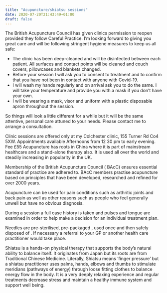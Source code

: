 ```yaml
---
title: "Acupuncture/shiatsu sessions"
date: 2020-07-20T21:43:49+01:00
draft: false
---
```


The British Acupuncture Council has given clinics permission to reopen provided they follow Careful Practice. I’m looking forward to giving you great care and will be following stringent hygiene measures to keep us all safe:

* The clinic has been deep-cleaned and will be disinfected between each patient. All surfaces and contact points will be cleaned and couch covers, pillowcases and blankets changed.
* Before your session I will ask you to consent to treatment and to confirm that you have not been in contact with anyone with Covid-19.
* I will wash my hands regularly and on arrival ask you to do the same. I will take your temperature and provide you with a mask if you don’t have your own.
* I will be wearing a mask, visor and uniform with a plastic disposable apron throughout the session.

So things will look a little different for a while but it will be the same attentive, personal care attuned to your needs. Please contact me to arrange a consultation.

Clinic sessions are offered only at my Colchester clinic, 155 Turner Rd Co4 5XW.
Appointments available Afternoons from 12 30 pm to early evening.   Fee £55
Acupuncture has roots in China where it is part of mainstream healthcare and a stand-alone therapy also.  It is used all over the world and steadily increasing in popularity in the UK.

Membership of the British Acupuncture Council ( BAcC) ensures essential standard of practice are adhered to.   BAcC members practise acupuncture based on principles that have been developed, researched and refined for over 2000 years.

Acupuncture can be used for pain conditions such as arthritic joints and  back pain as well as other reasons such as people who feel  generally unwell but have no obvious diagnosis.

During a session a full case history is taken and pulses and tongue are examined in order to help make a decision for an individual treatment plan.

Needles are pre-sterilised, pre-packaged , used once and then safely disposed of . If necessary a referral to your GP or another health care practitioner would take place.

Shiatsu is a hands-on physical therapy that supports the body’s natural ability to balance itself.  It originates from Japan but its roots are from Traditional Chinese Medicine.  Literally, Shiatsu means ‘finger pressure’ but a shiatsu practitioner uses palms, hands, elbows and thumbs to stimulate meridians (pathways of energy) through loose fitting clothes to balance energy flow in the body.  It is a very deeply relaxing experience and regular treatments decrease stress and maintain a healthy immune system and support well being.
